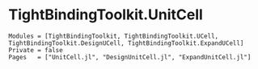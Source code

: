 # TightBindingToolkit.UnitCell

```@autodocs
Modules = [TightBindingToolkit, TightBindingToolkit.UCell, TightBindingToolkit.DesignUCell, TightBindingToolkit.ExpandUCell]
Private = false
Pages   = ["UnitCell.jl", "DesignUnitCell.jl", "ExpandUnitCell.jl"]
```